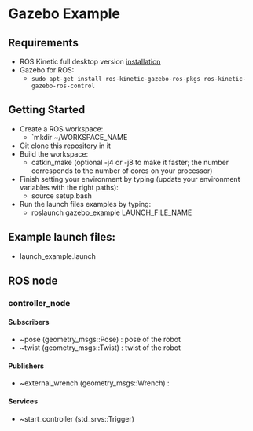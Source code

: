 # Gazebo Example

## Requirements
* ROS Kinetic full desktop version [installation](http://wiki.ros.org/kinetic/Installation/Ubuntu)
* Gazebo for ROS:
    * `sudo apt-get install ros-kinetic-gazebo-ros-pkgs ros-kinetic-gazebo-ros-control`

## Getting Started
* Create a ROS workspace:
    * `mkdir ~/WORKSPACE_NAME
* Git clone this repository in it
* Build the workspace:
    * catkin_make (optional -j4 or -j8 to make it faster; the number corresponds to the number of cores on your processor)
* Finish setting your environment by typing (update your environment variables with the right paths):
    * source setup.bash
* Run the launch files examples by typing:
    * roslaunch gazebo_example LAUNCH_FILE_NAME

## Example launch files:
* launch_example.launch

## ROS node
### controller_node
#### Subscribers
* ~pose (geometry_msgs::Pose) : pose of the robot
* ~twist (geometry_msgs::Twist) : twist of the robot 
#### Publishers
* ~external_wrench (geometry_msgs::Wrench) : 
#### Services
* ~start_controller (std_srvs::Trigger)


